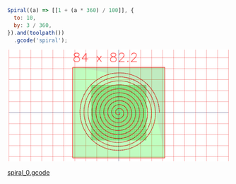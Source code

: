 ```JavaScript
Spiral((a) => [[1 + (a * 360) / 100]], {
  to: 10,
  by: 3 / 360,
}).and(toolpath())
  .gcode('spiral');
```

![Image](spiral.md.0.png)

[spiral_0.gcode](spiral.spiral_0.gcode)
